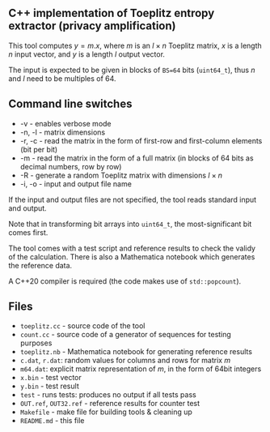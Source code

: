 ## C++ implementation of Toeplitz entropy extractor (privacy amplification)

This tool computes $y=m.x$, where $m$ is an $l \times  n$ Toeplitz matrix, $x$ is a length $n$ input vector,
and $y$ is a length $l$ output vector.

The input is expected to be given in blocks of `BS=64` bits (`uint64_t`), thus $n$ and $l$ need to be
multiples of 64.

## Command line switches

 * -v - enables verbose mode
 * -n, -l - matrix dimensions
 * -r, -c - read the matrix in the form of first-row and first-column elements (bit per bit)
 * -m - read the matrix in the form of a full matrix (in blocks of 64 bits as decimal numbers, row by row)
 * -R - generate a random Toeplitz matrix with dimensions $l \times n$
 * -i, -o - input and output file name

If the input and output files are not specified, the tool reads standard input and output.

Note that in transforming bit arrays into `uint64_t`, the most-significant bit comes first.

The tool comes with a test script and reference results to check the validy of the calculation.
There is also a Mathematica notebook which generates the reference data.

A C++20 compiler is required (the code makes use of `std::popcount`).

## Files

 * `toeplitz.cc` - source code of the tool
 * `count.cc` - source code of a generator of sequences for testing purposes
 * `toeplitz.nb` - Mathematica notebook for generating reference results
 * `c.dat`, `r.dat`: random values for columns and rows for matrix $m$
 * `m64.dat`: explicit matrix representation of $m$, in the form of 64bit integers
 * `x.bin` - test vector
 * `y.bin` - test result
 * `test` - runs tests: produces no output if all tests pass
 * `OUT.ref`, `OUT32.ref` - reference results for counter test
 * `Makefile` - make file for building tools & cleaning up
 * `README.md` - this file
